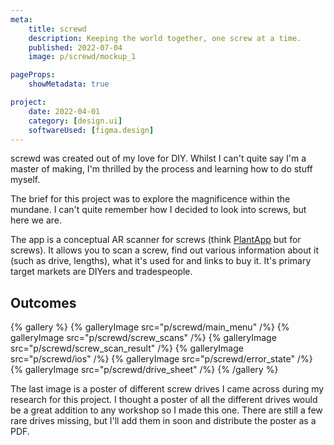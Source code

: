 ```yaml
---
meta:
    title: screwd
    description: Keeping the world together, one screw at a time.
    published: 2022-07-04
    image: p/screwd/mockup_1

pageProps:
    showMetadata: true

project:
    date: 2022-04-01
    category: [design.ui]
    softwareUsed: [figma.design]
---
```

screwd was created out of my love for DIY. Whilst I can't quite say I'm a master of making, I'm thrilled by the process and learning how to do stuff myself.

The brief for this project was to explore the magnificence within the mundane. I can't quite remember how I decided to look into screws, but here we are.

The app is a conceptual AR scanner for screws (think [PlantApp](https://plantapp.app/) but for screws). It allows you to scan a screw, find out various information about it (such as drive, lengths), what it's used for and links to buy it. It's primary target markets are DIYers and tradespeople.

## Outcomes
{% gallery %}
    {% galleryImage src="p/screwd/main_menu" /%}
    {% galleryImage src="p/screwd/screw_scans" /%}
    {% galleryImage src="p/screwd/screw_scan_result" /%}
    {% galleryImage src="p/screwd/ios" /%}
    {% galleryImage src="p/screwd/error_state" /%}
    {% galleryImage src="p/screwd/drive_sheet" /%}
{% /gallery %}

The last image is a poster of different screw drives I came across during my research for this project. I thought a poster of all the different drives would be a great addition to any workshop so I made this one. There are still a few rare drives missing, but I'll add them in soon and distribute the poster as a PDF.